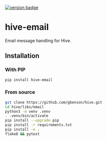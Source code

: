 [![version badge]](https://pypi.org/project/hive-email/)

[version badge]: https://img.shields.io/pypi/v/hive-email?color=limegreen

# hive-email

Email message handling for Hive.

## Installation

### With PIP

```sh
pip install hive-email
```

### From source

```sh
git clone https://github.com/gbenson/hive.git
cd hive/libs/email
python3 -m venv .venv
. .venv/bin/activate
pip install --upgrade pip
pip install -r requirements.txt
pip install -e .
flake8 && pytest
```
